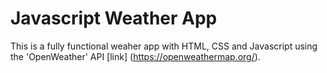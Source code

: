 # Javascript Weather App

This is a fully functional weaher app with HTML, CSS and Javascript using the 'OpenWeather' API [link] (https://openweathermap.org/).


 
